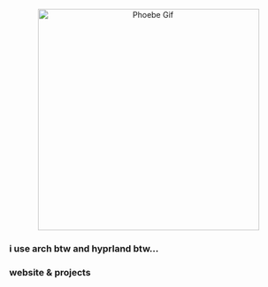 
<p align="center">
  <img src="https://media1.tenor.com/m/7dOo3hqM20AAAAAd/phoebe-wuthering-waves.gif" width="400" height="400" alt="Phoebe Gif">
</p>

<h3 align=“center”>
  i use arch btw and hyprland btw...
</h3>

<h3 src=“”>
  website & projects
</h3>
